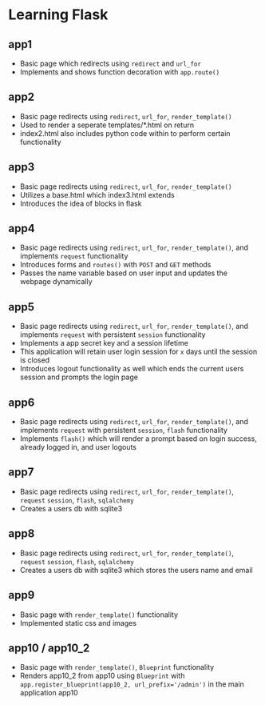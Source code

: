 # Learning Flask 

## app1
- Basic page which redirects using `redirect` and `url_for`
- Implements and shows function decoration with `app.route()`

## app2
- Basic page redirects using `redirect`, `url_for`, `render_template()`
- Used to render a seperate templates/*.html on return
- index2.html also includes python code within to perform certain functionality

## app3
- Basic page redirects using `redirect`, `url_for`, `render_template()`
- Utilizes a base.html which index3.html extends
- Introduces the idea of blocks in flask

## app4
- Basic page redirects using `redirect`, `url_for`, `render_template()`, and implements `request` functionality
- Introduces forms and `routes()` with `POST` and `GET` methods
- Passes the name variable based on user input and updates the webpage dynamically

## app5
- Basic page redirects using `redirect`, `url_for`, `render_template()`, and implements `request` with persistent `session` functionality
- Implements a app secret key and a session lifetime
- This application will retain user login session for `x` days until the session is closed
- Introduces logout functionality as well which ends the current users session and prompts the login page

## app6
- Basic page redirects using `redirect`, `url_for`, `render_template()`, and implements `request` with persistent `session`, `flash` functionality
- Implements `flash()` which will render a prompt based on login success, already logged in, and user logouts

## app7
- Basic page redirects using `redirect`, `url_for`, `render_template()`, `request`  `session`, `flash`, `sqlalchemy`
- Creates a users db with sqlite3

## app8
- Basic page redirects using `redirect`, `url_for`, `render_template()`, `request`  `session`, `flash`, `sqlalchemy`
- Creates a users db with sqlite3 which stores the users name and email

## app9
- Basic page with `render_template()` functionality
- Implemented static css and images

## app10 / app10_2
- Basic page with `render_template()`, `Blueprint` functionality
- Renders app10_2 from app10 using `Blueprint` with `app.register_blueprint(app10_2, url_prefix='/admin')` in the main application app10